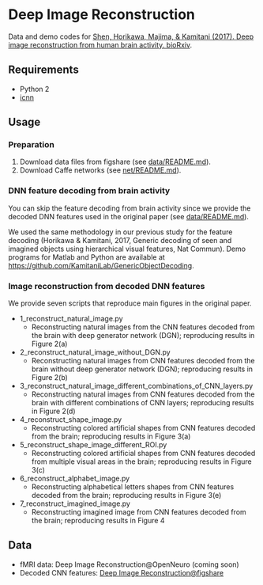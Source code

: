 # Deep Image Reconstruction

Data and demo codes for [Shen, Horikawa, Majima, & Kamitani (2017). Deep image reconstruction from human brain activity. bioRxiv](https://www.biorxiv.org/content/early/2017/12/30/240317).

## Requirements

- Python 2
- [icnn](https://github.com/KamitaniLab/icnn)

## Usage

### Preparation

1. Download data files from figshare (see [data/README.md](data/README.md)).
2. Download Caffe networks (see [net/README.md](net/README.md)).

### DNN feature decoding from brain activity

You can skip the feature decoding from brain activity since we provide the decoded DNN features used in the original paper (see [data/README.md](data/README.md)).

We used the same methodology in our previous study for the feature decoding (Horikawa & Kamitani, 2017, Generic decoding of seen and imagined objects using hierarchical visual features, Nat Commun).
Demo programs for Matlab and Python are available at <https://github.com/KamitaniLab/GenericObjectDecoding>.

### Image reconstruction from decoded DNN features

We provide seven scripts that reproduce main figures in the original paper.

- 1_reconstruct_natural_image.py
    - Reconstructing natural images from the CNN features decoded from the brain with deep generator network (DGN); reproducing results in Figure 2(a)
- 2_reconstruct_natural_image_without_DGN.py
    - Reconstructing natural images from CNN features decoded from the brain without deep generator network (DGN); reproducing results in Figure 2(b)
- 3_reconstruct_natural_image_different_combinations_of_CNN_layers.py
    - Reconstructing natural images from CNN features decoded from the brain with different combinations of CNN layers; reproducing results in Figure 2(d)
- 4_reconstruct_shape_image.py
    - Reconstructing colored artificial shapes from CNN features decoded from the brain; reproducing results in Figure 3(a)
- 5_reconstruct_shape_image_different_ROI.py
    - Reconstructing colored artificial shapes from CNN features decoded from multiple visual areas in the brain; reproducing results in Figure 3(c)
- 6_reconstruct_alphabet_image.py
    - Reconstructing alphabetical letters shapes from CNN features decoded from the brain; reproducing results in Figure 3(e)
- 7_reconstruct_imagined_image.py
    - Reconstructing imagined image from CNN features decoded from the brain; reproducing results in Figure 4

## Data

- fMRI data: Deep Image Reconstruction@OpenNeuro (coming soon)
- Decoded CNN features: [Deep Image Reconstruction@figshare](https://figshare.com/articles/Deep_Image_Reconstruction/7033577)
